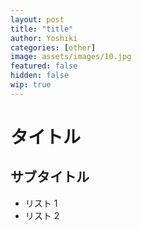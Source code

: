 ```yaml
---
layout: post
title: "title"
author: Yoshiki
categories: [other]
image: assets/images/10.jpg
featured: false
hidden: false
wip: true
---
```


# タイトル

## サブタイトル

- リスト 1
- リスト 2
